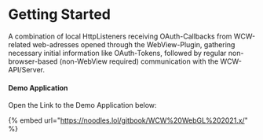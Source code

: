 # Getting Started

A combination of local HttpListeners receiving OAuth-Callbacks from WCW-related web-adresses opened through the WebView-Plugin, gathering necessary initial information like OAuth-Tokens, followed by regular non-browser-based (non-WebView required) communication with the WCW-API/Server.

#### Demo Application

Open the Link to the Demo Application below:

{% embed url="https://noodles.lol/gitbook/WCW%20WebGL%202021.x/" %}



